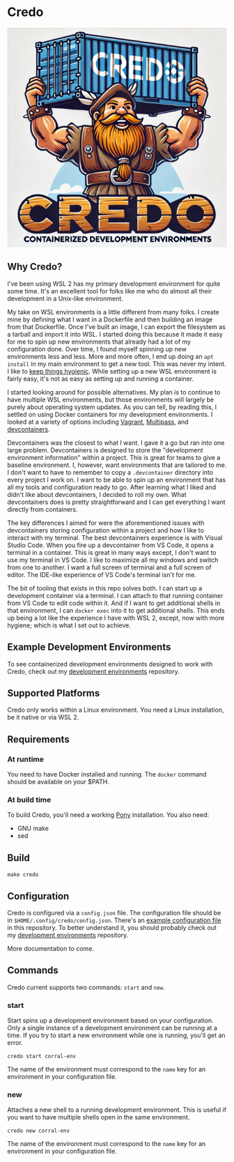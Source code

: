 # Credo

![Credo Logo](assets/logo.png)

## Why Credo?

I've been using WSL 2 has my primary development environment for quite some time. It's an excellent tool for folks like me who do almost all their development in a Unix-like environment.

My take on WSL environments is a little different from many folks. I create mine by defining what I want in a Dockerfile and then building an image from that Dockerfile. Once I've built an image, I can export the filesystem as a tarball and import it into WSL. I started doing this because it made it easy for me to spin up new environments that already had a lot of my configuration done. Over time, I found myself spinning up new environments less and less. More and more often, I end up doing an `apt install` in my main environment to get a new tool. This was never my intent. I like to [keep things hygienic](https://www.youtube.com/watch?v=eCDm2AZEe38). While setting up a new WSL environment is fairly easy, it's not as easy as setting up and running a container.

I started looking around for possible alternatives. My plan is to continue to have multiple WSL environments, but those environments will largely be purely about operating system updates. As you can tell, by reading this, I settled on using Docker containers for my development environments. I looked at a variety of options including [Vagrant](https://www.vagrantup.com/), [Multipass](https://canonical.com/multipass), and [devcontainers](https://containers.dev/).

Devcontainers was the closest to what I want. I gave it a go but ran into one large problem. Devcontainers is designed to store the "development environment information" within a project. This is great for teams to give a baseline environment. I, however, want environments that are tailored to me. I don't want to have to remember to copy a `.devcontainer` directory into every project I work on. I want to be able to spin up an environment that has all my tools and configuration ready to go. After learning what I liked and didn't like about devcontainers, I decided to roll my own. What devcontainers does is pretty straightforward and I can get everything I want directly from containers.

The key differences I aimed for were the aforementioned issues with devcontainers storing configuration within a project and how I like to interact with my terminal. The best devcontainers experience is with Visual Studio Code. When you fire up a devcontainer from VS Code, it opens a terminal in a container. This is great in many ways except, I don't want to use my terminal in VS Code. I like to maximize all my windows and switch from one to another. I want a full screen of terminal and a full screen of editor. The IDE-like experience of VS Code's terminal isn't for me.

The bit of tooling that exists in this repo solves both. I can start up a development container via a terminal. I can attach to that running container from VS Code to edit code within it. And if I want to get additional shells in that environment, I can `docker exec` into it to get additional shells. This ends up being a lot like the experience I have with WSL 2, except, now with more hygiene; which is what I set out to achieve.

## Example Development Environments

To see containerized development environments designed to work with Credo, check out my [development environments](https://github.com/seantallen/dev-environments) repository.

## Supported Platforms

Credo only works within a Linux environment. You need a Linux installation, be it native or via WSL 2.

## Requirements

### At runtime

You need to have Docker installed and running. The `docker` command should be available on your $PATH.

### At build time

To build Credo, you'll need a working [Pony](https://www.ponylang.io/) installation. You also need:

- GNU make
- sed

## Build

```console
make credo
```

## Configuration

Credo is configured via a `config.json` file. The configuration file should be in `$HOME/.config/credo/config.json`. There's an [example configuration file](example-config.json) in this repository. To better understand it, you should probably check out my [development environments](https://github.com/seantallen/dev-environments) repository.

More documentation to come.

## Commands

Credo current supports two commands: `start` and `new`.

### start

Start spins up a development environment based on your configuration. Only a single instance of a development environment can be running at a time. If you try to start a new environment while one is running, you'll get an error.

```console
credo start corral-env
```

The name of the environment must correspond to the `name` key for an environment in your configuration file.

### new

Attaches a new shell to a running development environment. This is useful if you want to have multiple shells open in the same environment.

```console
credo new corral-env
```

The name of the environment must correspond to the `name` key for an environment in your configuration file.
